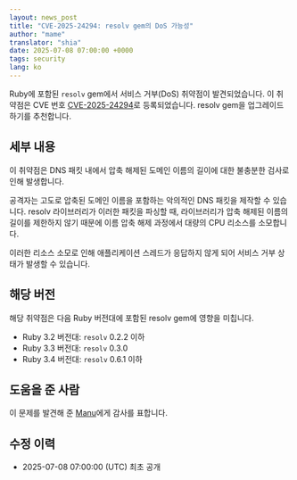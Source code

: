 ```yaml
---
layout: news_post
title: "CVE-2025-24294: resolv gem의 DoS 가능성"
author: "mame"
translator: "shia"
date: 2025-07-08 07:00:00 +0000
tags: security
lang: ko
---
```


Ruby에 포함된 `resolv` gem에서 서비스 거부(DoS) 취약점이 발견되었습니다.
이 취약점은 CVE 번호 [CVE-2025-24294]로 등록되었습니다.
resolv gem을 업그레이드하기를 추천합니다.

## 세부 내용

이 취약점은 DNS 패킷 내에서 압축 해제된 도메인 이름의 길이에 대한 불충분한 검사로 인해 발생합니다.

공격자는 고도로 압축된 도메인 이름을 포함하는 악의적인 DNS 패킷을 제작할 수 있습니다.
resolv 라이브러리가 이러한 패킷을 파싱할 때, 라이브러리가 압축 해제된 이름의 길이를 제한하지 않기 때문에 이름 압축 해제 과정에서 대량의 CPU 리소스를 소모합니다.

이러한 리소스 소모로 인해 애플리케이션 스레드가 응답하지 않게 되어 서비스 거부 상태가 발생할 수 있습니다.

## 해당 버전

해당 취약점은 다음 Ruby 버전대에 포함된 resolv gem에 영향을 미칩니다.

* Ruby 3.2 버전대: `resolv` 0.2.2 이하
* Ruby 3.3 버전대: `resolv` 0.3.0
* Ruby 3.4 버전대: `resolv` 0.6.1 이하

## 도움을 준 사람

이 문제를 발견해 준 [Manu]에게 감사를 표합니다.

## 수정 이력

* 2025-07-08 07:00:00 (UTC) 최초 공개

[CVE-2025-24294]: https://www.cve.org/CVERecord?id=CVE-2025-24294
[Manu]: https://hackerone.com/manun

